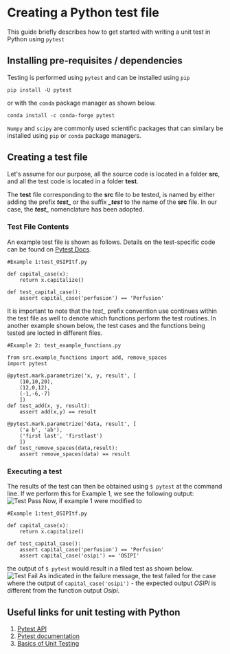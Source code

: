 # Creating a Python test file

This guide briefly describes how to get started with writing a unit test in Python using `pytest` 

## Installing pre-requisites / dependencies

Testing is performed using `pytest` and can be installed using `pip`

	pip install -U pytest
	
or with the `conda` package manager as shown below. 

	conda install -c conda-forge pytest

`Numpy` and `scipy` are commonly used scientific packages that can similary be installed using `pip` or `conda` package managers. 

## Creating a test file

Let's assume for our purpose, all the source code is located in a folder **src**, and all the test code is located in a folder **test**. 

The **test** file corresponding to the **src** file to be tested, is named by either adding the prefix ***test_*** or the suffix ***_test*** to the name of the **src** file. In our case, the ***test_*** nomenclature has been adopted. 

### Test File Contents
An example test file is shown as follows. Details on the test-specific code can be found on [Pytest Docs](https://docs.pytest.org/en/stable/getting-started.html#).
	
	#Example 1:test_OSIPItf.py
	
	def capital_case(x):
	    return x.capitalize()
	
	def test_capital_case():
	    assert capital_case('perfusion') == 'Perfusion'
	    
It is important to note that the *test_* prefix convention use continues within the test file as well to denote which functions perform the test routines. In another example shown below, the test cases and the functions being tested are locted in different files. 

	#Example 2: test_example_functions.py
	
	from src.example_functions import add, remove_spaces
	import pytest
	
	@pytest.mark.parametrize('x, y, result', [
	    (10,10,20),
	    (12,0,12),
	    (-1,-6,-7)
	    ])
	def test_add(x, y, result):
	    assert add(x,y) == result
	
	@pytest.mark.parametrize('data, result', [
	    ('a b', 'ab'),
	    ('first last', 'firstlast')
	    ])
	def test_remove_spaces(data,result):
	    assert remove_spaces(data) == result

### Executing a test
The results of the test can then be obtained using `$ pytest` at the command line. If we perform this for Example 1, we see the following output:
![Test Pass](images/ex1_testpass.png)
Now, if example 1 were modified to
	
	#Example 1:test_OSIPItf.py
	
	def capital_case(x):
	    return x.capitalize()
	
	def test_capital_case():
	    assert capital_case('perfusion') == 'Perfusion'
	    assert capital_case('osipi') == 'OSIPI'

the output of `$ pytest` would result in a filed test as shown below.  
![Test Fail](images/ex1_testfail.png)
As indicated in the failure message, the test failed for the case where the output of `capital_case('osipi')` - the expected output *OSIPI* is different from the function output *Osipi*. 

## Useful links for unit testing with Python
1. [Pytest API](https://docs.pytest.org/en/stable/reference.html)
2. [Pytest documentation](https://buildmedia.readthedocs.org/media/pdf/pytest/latest/pytest.pdf)
3. [Basics of Unit Testing](https://realpython.com/python-testing/)
